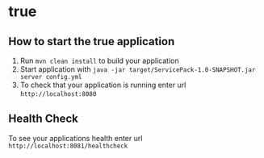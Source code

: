 # true

How to start the true application
---

1. Run `mvn clean install` to build your application
1. Start application with `java -jar target/ServicePack-1.0-SNAPSHOT.jar server config.yml`
1. To check that your application is running enter url `http://localhost:8080`

Health Check
---

To see your applications health enter url `http://localhost:8081/healthcheck`
